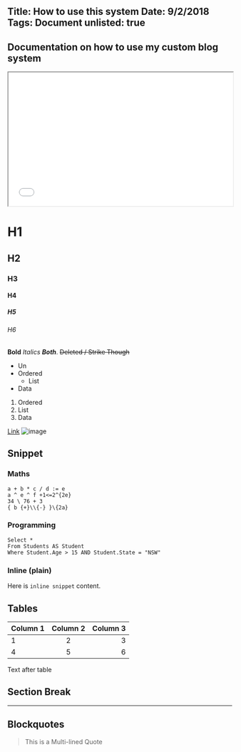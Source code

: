 Title: How to use this system
Date: 9/2/2018
Tags: Document
unlisted: true
---
Documentation on how to use my custom blog system
---

<iframe src="/tag/document.html?embed=true" style="width: 100%; height: 300px"></iframe>

# H1
## H2
### H3
#### H4
##### H5
###### H6

**Bold** *Italics* ***Both***.
~~Deleted / Strike Though~~

* Un
* Ordered
  * List
* Data

1. Ordered
  1. List
2. Data

[Link](/)
![image](/404)

## Snippet

### Maths
```
a + b * c / d := e
a ^ e ^ f +1<=2^{2e}
34 \ 76 + 3
{ b {+}\\{-} }\{2a}
```

### Programming

```
Select *
From Students AS Student
Where Student.Age > 15 AND Student.State = "NSW"
```

### Inline (plain)
Here is ``inline snippet`` content.

## Tables

| Column 1 | Column 2 | Column 3 |
|:--|:--:|--:|
|1|2|3|
|4|5|6|

Text after table

## Section Break

---

## Blockquotes
> This is a
> Multi-lined
> Quote